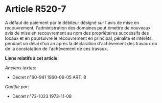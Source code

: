 # Article R520-7

A défaut de paiement par le débiteur désigné sur l'avis de mise en recouvrement, l'administration des domaines peut émettre
de nouveaux avis de mise en recouvrement au nom des propriétaires successifs des locaux et en poursuivre le recouvrement en
principal, pénalité et intérêts, pendant un délai d'un an après la déclaration d'achèvement des travaux ou de la constatation
de l'achèvement de ces travaux.

**Liens relatifs à cet article**

_Anciens textes_:

  - Décret n°60-941 1960-09-05 ART. 8

_Codifié par_:

  - Décret n°73-1023 1973-11-08
